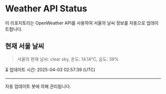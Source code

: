 
# Weather API Status

이 리포지토리는 OpenWeather API를 사용하여 서울의 날씨 정보를 자동으로 업데이트합니다.

## 현재 서울 날씨
> 서울의 현재 날씨: clear sky, 온도: 14.14°C, 습도: 39%

⏳ 업데이트 시간: 2025-04-03 02:57:39 (UTC)

---
자동 업데이트 봇에 의해 관리됩니다.

